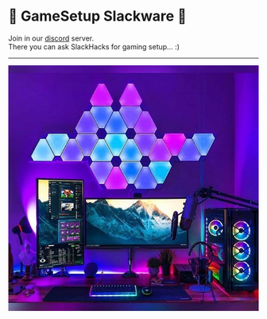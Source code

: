 
# 🌟 GameSetup Slackware 🌟

Join in our [discord](https://discord.gg/5wasgf2vWw) server.<br>
There you can ask SlackHacks for gaming setup... :)

---
![image](./images/GamerRoomDiy.jpg)


